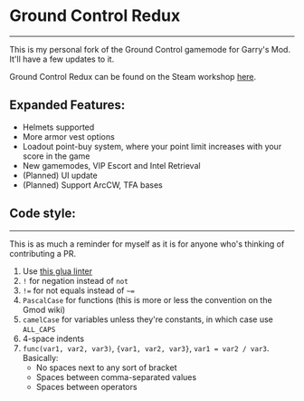 # Ground Control Redux
---
This is my personal fork of the Ground Control gamemode for Garry's Mod. It'll have a few updates to it.

Ground Control Redux can be found on the Steam workshop [here](https://steamcommunity.com/sharedfiles/filedetails/?id=2034529088).

## Expanded Features:
- Helmets supported
- More armor vest options
- Loadout point-buy system, where your point limit increases with your score in the game
- New gamemodes, VIP Escort and Intel Retrieval
- (Planned) UI update
- (Planned) Support ArcCW, TFA bases

## Code style:
---
This is as much a reminder for myself as it is for anyone who's thinking of contributing a PR.
1. Use [this glua linter](https://marketplace.visualstudio.com/items?itemName=goz3rr.vscode-glualint)
2. `!` for negation instead of `not`
3. `!=` for not equals instead of `~=`
4. `PascalCase` for functions (this is more or less the convention on the Gmod wiki)
5. `camelCase` for variables unless they're constants, in which case use `ALL_CAPS`
6. 4-space indents
7. `func(var1, var2, var3)`,  `{var1, var2, var3}`, `var1 = var2 / var3`.  
Basically: 
    - No spaces next to any sort of bracket
    - Spaces between comma-separated values
    - Spaces between operators
